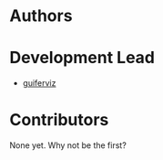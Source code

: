 # Authors


# Development Lead

* [guiferviz](https://github.com/guiferviz)


# Contributors

None yet. Why not be the first?
